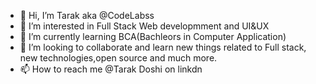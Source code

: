 - 👋 Hi, I’m Tarak aka @CodeLabss
- 👀 I’m interested in Full Stack Web developmment and UI&UX
- 🌱 I’m currently learning BCA(Bachleors in Computer Application)
- 💞️ I’m looking to collaborate and learn new things related to Full stack, new technologies,open source and much more.
- 📫 How to reach me @Tarak Doshi on linkdn

<!---
CodeLabss/CodeLabss is a ✨ special ✨ repository because its `README.md` (this file) appears on your GitHub profile.
You can click the Preview link to take a look at your changes.
--->

